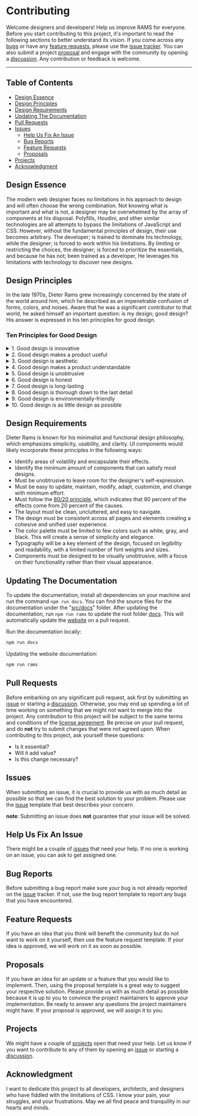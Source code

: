 # Contributing

Welcome designers and developers! Help us improve RAMS for everyone. Before you start contributing to this project, it's important to read the following sections to better understand its vision. If you come across any [bugs](#bug-reports) or have any [feature requests](#feature-requests), please use the [issue tracker](https://github.com/jacobxperez/rams/issues). You can also submit a project [proposal](#proposals) and engage with the community by opening a [discussion](https://github.com/jacobxperez/rams/discussions). Any contribution or feedback is welcome.

---

## Table of Contents

* [Design Essence](#design-essence)
* [Design Principles](#design-principles)
* [Design Requirements](#design-requirements)
* [Updating The Documentation](#updating-the-documentation)
* [Pull Requests](#pull-requests)
* [Issues](#issues)
  * [Help Us Fix An Issue](#help-us-fix-an-issue)
  * [Bug Reports](#bug-reports)
  * [Feature Requests](#feature-requests)
  * [Proposals](#proposals)
* [Projects](#projects)
* [Acknowledgment](#acknowledgment)

## Design Essence

The modern web designer faces no limitations in his approach to design and will
often choose the wrong combination. Not knowing what is important and what is
not, a designer may be overwhelmed by the array of components at his disposal.
Polyfills, Houdini, and other similar technologies are all attempts to bypass
the limitations of JavaScript and CSS. However, without the fundamental principles
of design, their use becomes arbitrary. The developer; is trained to dominate his
technology, while the designer; is forced to work within his limitations. By limiting
or restricting the choices, the designer; is forced to prioritize the essentials,
and because he has not; been trained as a developer, He leverages his limitations
with technology to discover new designs.

## Design Principles

In the late 1970s, Dieter Rams grew increasingly concerned by the state of the world
around him, which he described as an impenetrable confusion of forms, colors, and
noises. Aware that he was a significant contributor to that world, he asked himself
an important question: is my design; good design? His answer is expressed in his ten
principles for good design.

### Ten Principles for Good Design

<details>

<summary>1. Good design is innovative</summary>

The possibilities for innovation are not, by any means, exhausted.
Technological development is always offering new opportunities for
innovative design. But innovative design always develops in tandem
with innovative technology, and can never be an end in itself.

</details>

<details>

<summary>2. Good design makes a product useful</summary>

A product is bought to be used. It has to satisfy certain criteria, not
only functional, but also psychological and aesthetic. Good design
emphasizes the usefulness of a product whilst disregarding anything
that could possibly detract from it.

</details>

<details>

<summary>3. Good design is aesthetic</summary>

The aesthetic quality of a product is integral to its usefulness
because products we use every day affect our person and our
well-being. But only well-executed objects can be beautiful.

</details>

<details>

<summary>4. Good design makes a product understandable</summary>

It clarifies the product’s structure. Better still, it can make the product
talk. At best, it is self-explanatory.

</details>

<details>

<summary>5. Good design is unobtrusive</summary>

Products fulfilling a purpose are like tools. They are neither decorative
objects nor works of art. Their design should therefore be both
neutral and restrained, to leave room for the user’s self-expression.

</details>

<details>

<summary>6. Good design is honest</summary>

It does not make a product more innovative, powerful or valuable
than it really is. It does not attempt to manipulate the consumer
with promises that cannot be kept.

</details>

<details>

<summary>7. Good design is long-lasting</summary>

It avoids being fashionable and therefore never appears antiquated.
Unlike fashionable design, it lasts many years – even in today’s
throwaway society.

</details>

<details>

<summary>8. Good design is thorough down to the last detail</summary>

Nothing must be arbitrary or left to chance. Care and accuracy in
the design process show respect towards the user.

</details>

<details>

<summary>9. Good design is environmentally-friendly</summary>

Design makes an important contribution to the preservation of the
environment. It conserves resources and minimizes physical and
visual pollution throughout the lifecycle of the product.

</details>

<details>

<summary>10. Good design is as little design as possible</summary>

Less, but better – because it concentrates on the essential aspects,
and the products are not burdened with non-essentials. Back to purity,
back to simplicity.

</details>

## Design Requirements

Dieter Rams is known for his minimalist and functional design philosophy, which
emphasizes simplicity, usability, and clarity. UI components would likely
incorporate these principles in the following ways:

* Identify areas of volatility and encapsulate their effects.
* Identify the minimum amount of components that can satisfy most designs.
* Must be unobtrusive to leave room for the designer's self-expression.
* Must be easy to update, maintain, modify, adapt, customize, and change with minimum effort.
* Must follow the [80/20 principle](https://jacobxperez.github.io/blog/post/heuristic/the-80-20-principle/),
which indicates that 80 percent of the effects come from 20 percent of the causes.
* The layout must be clean, uncluttered, and easy to navigate.
* The design must be consistent across all pages and elements creating a
cohesive and unified user experience.
* The color palette must be limited to few colors such as white, gray, and black.
This will create a sense of simplicity and elegance.
* Typography will be a key element of the design, focused on legibility
and readability, with a limited number of font weights and sizes.
* Components must be designed to be visually unobtrusive, with a focus
on their functionality rather than their visual appearance.

## Updating The Documentation

To update the documentation, install all dependencies on your machine and run the
command `npm run docs`. You can find the source files for the documentation under the
"[src/docs](https://github.com/jacobxperez/rams/tree/master/src/docs)" folder. After
updating the documentation, run `npm run rams` to update the root folder
[docs](https://github.com/jacobxperez/rams/tree/master/docs). This will automatically
update the [website](https://jacobxperez.github.io/rams/) on a pull request.

Run the documentation locally:

```bash
npm run docs
```

Updating the website documentation:

```bash
npm run rams
```

## Pull Requests

Before embarking on any significant pull request, ask first by submitting an
[issue](https://github.com/jacobxperez/rams/issues/new/choose) or starting a
[discussion](https://github.com/jacobxperez/rams/discussions). Otherwise, you
may end up spending a lot of time working on something that we might not want
to merge into the project. Any contribution to this project will be subject to
the same terms and conditions of the [license agreement](https://github.com/jacobxperez/rams#license).
Be precise on your pull request, and do **not** try to submit changes that were
not agreed upon. When contributing to this project, ask yourself these questions:

* Is it essential?
* Will it add value?
* Is this change necessary?

## Issues

When submitting an issue, it is crucial to provide us with as much detail as
possible so that we can find the best solution to your problem. Please use the
[issue](https://github.com/jacobxperez/rams/issues/new/choose) template that best
describes your concern.

**note**: Submitting an issue does **not** guarantee that your issue will be solved.

## Help Us Fix An Issue

There might be a couple of [issues](https://github.com/jacobxperez/rams/issues)
that need your help. If no one is working on an issue, you can ask to get
assigned one.

## Bug Reports

Before submitting a bug report make sure your bug is not already reported on the
[issue](https://github.com/rams/issues) tracker. If not, use the bug report
template to report any bugs that you have encountered.

## Feature Requests

If you have an idea that you think will benefit the community but do not want to
work on it yourself, then use the feature request template. If your idea is approved,
we will work on it as soon as possible.

## Proposals

If you have an idea for an update or a feature that you would like to implement.
Then, using the proposal template is a great way to suggest your respective solution.
Please provide us with as much detail as possible because it is up to you to convince
the project maintainers to approve your implementation. Be ready to answer any questions
the project maintainers might have. If your proposal is approved, we will assign it to you.

## Projects

We might have a couple of [projects](https://github.com/jacobxperez/rams/projects?query=is%3Aopen)
open that need your help. Let us know if you want to contribute to any of them by opening
an [issue](https://github.com/jacobxperez/rams/issues/new/choose) or starting a
[discussion](https://github.com/jacobxperez/rams/discussions).

## Acknowledgment

I want to dedicate this project to all developers, architects, and designers who have
fiddled with the limitations of CSS. I know your pain, your struggles, and your frustrations.
May we all find peace and tranquility in our hearts and minds.
